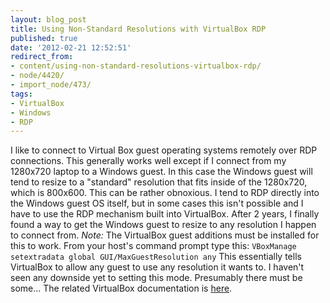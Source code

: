 ```yaml
---
layout: blog_post
title: Using Non-Standard Resolutions with VirtualBox RDP
published: true
date: '2012-02-21 12:52:51'
redirect_from:
- content/using-non-standard-resolutions-virtualbox-rdp/
- node/4420/
- import_node/473/
tags:
- VirtualBox
- Windows
- RDP
---
```


I like to connect to Virtual Box guest operating systems remotely over RDP connections. This generally works well except if I connect from my 1280x720 laptop to a Windows guest. In this case the Windows guest will tend to resize to a "standard" resolution that fits inside of the 1280x720, which is 800x600. This can be rather obnoxious. I tend to RDP directly into the Windows guest OS itself, but in some cases this isn't possible and I have to use the RDP mechanism built into VirtualBox. After 2 years, I finally found a way to get the Windows guest to resize to any resolution I happen to connect from. *Note:* The VirtualBox guest additions must be installed for this to work. From your host's command prompt type this: `VBoxManage setextradata global GUI/MaxGuestResolution any` This essentially tells VirtualBox to allow any guest to use any resolution it wants to. I haven't seen any downside yet to setting this mode. Presumably there must be some... The related VirtualBox documentation is [here](http://www.virtualbox.org/manual/ch09.html#idp57638704).
